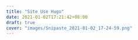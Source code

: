 ```yaml
---
title: "Site Use Hugo"
date: 2021-01-02T17:21:42+08:00
draft: true
cover: "images/Snipaste_2021-01-02_17-24-59.png"
---
```


